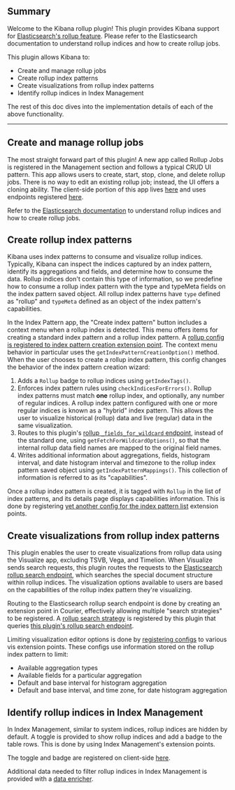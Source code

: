 ## Summary
Welcome to the Kibana rollup plugin! This plugin provides Kibana support for [Elasticsearch's rollup feature](https://www.elastic.co/guide/en/elasticsearch/reference/current/xpack-rollup.html). Please refer to the Elasticsearch documentation to understand rollup indices and how to create rollup jobs.

This plugin allows Kibana to:

* Create and manage rollup jobs
* Create rollup index patterns
* Create visualizations from rollup index patterns
* Identify rollup indices in Index Management

The rest of this doc dives into the implementation details of each of the above functionality.

---

## Create and manage rollup jobs

The most straight forward part of this plugin! A new app called Rollup Jobs is registered in the Management section and follows a typical CRUD UI pattern. This app allows users to create, start, stop, clone, and delete rollup jobs. There is no way to edit an existing rollup job; instead, the UI offers a cloning ability. The client-side portion of this app lives [here](public/crud_app) and uses endpoints registered [here](server/routes/api/jobs.js).

Refer to the [Elasticsearch documentation](https://www.elastic.co/guide/en/elasticsearch/reference/current/rollup-getting-started.html) to understand rollup indices and how to create rollup jobs.

## Create rollup index patterns

Kibana uses index patterns to consume and visualize rollup indices. Typically, Kibana can inspect the indices captured by an index pattern, identify its aggregations and fields, and determine how to consume the data. Rollup indices don't contain this type of information, so we predefine how to consume a rollup index pattern with the type and typeMeta fields on the index pattern saved object. All rollup index patterns have `type` defined as "rollup" and `typeMeta` defined as an object of the index pattern's capabilities.

In the Index Pattern app, the "Create index pattern" button includes a context menu when a rollup index is detected. This menu offers items for creating a standard index pattern and a rollup index pattern. A [rollup config is registered to index pattern creation extension point](public/index_pattern_creation/rollup_index_pattern_creation_config.js). The context menu behavior in particular uses the `getIndexPatternCreationOption()` method.  When the user chooses to create a rollup index pattern, this config changes the behavior of the index pattern creation wizard:

1. Adds a `Rollup` badge to rollup indices using `getIndexTags()`.
2. Enforces index pattern rules using `checkIndicesForErrors()`. Rollup index patterns must match **one** rollup index, and optionally, any number of regular indices. A rollup index pattern configured with one or more regular indices is known as a "hybrid" index pattern.  This allows the user to visualize historical (rollup) data and live (regular) data in the same visualization.
3. Routes to this plugin's [rollup `_fields_for_wildcard` endpoint](server/routes/api/index_patterns.js), instead of the standard one, using `getFetchForWildcardOptions()`, so that the internal rollup data field names are mapped to the original field names.
4. Writes additional information about aggregations, fields, histogram interval, and date histogram interval and timezone to the rollup index pattern saved object using `getIndexPatternMappings()`. This collection of information is referred to as its "capabilities".

Once a rollup index pattern is created, it is tagged with `Rollup` in the list of index patterns, and its details page displays capabilities information. This is done by registering [yet another config for the index pattern list](public/index_pattern_list/rollup_index_pattern_list_config.js) extension points.

## Create visualizations from rollup index patterns

This plugin enables the user to create visualizations from rollup data using the Visualize app, excluding TSVB, Vega, and Timelion. When Visualize sends search requests, this plugin routes the requests to the [Elasticsearch rollup search endpoint](https://www.elastic.co/guide/en/elasticsearch/reference/current/rollup-search.html), which searches the special document structure within rollup indices. The visualization options available to users are based on the capabilities of the rollup index pattern they're visualizing.

Routing to the Elasticsearch rollup search endpoint is done by creating an extension point in Courier, effectively allowing multiple "search strategies" to be registered. A [rollup search strategy](public/search/register.js) is registered by this plugin that queries [this plugin's rollup search endpoint](server/routes/api/search.js).

Limiting visualization editor options is done by [registering configs](public/visualize/index.js) to various vis extension points. These configs use information stored on the rollup index pattern to limit:
* Available aggregation types
* Available fields for a particular aggregation
* Default and base interval for histogram aggregation
* Default and base interval, and time zone, for date histogram aggregation

## Identify rollup indices in Index Management

In Index Management, similar to system indices, rollup indices are hidden by default. A toggle is provided to show rollup indices and add a badge to the table rows. This is done by using Index Management's extension points.

The toggle and badge are registered on client-side [here](public/extend_index_management/index.js).

Additional data needed to filter rollup indices in Index Management is provided with a [data enricher](rollup_data_enricher.js).
